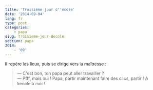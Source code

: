 ```yaml
---
title: 'Troisième jour d''école'
date: '2014-09-04'
lang: fr
type: post
categories:
    - papa
slug: troisieme-jour-decole
section: papa
2014:
    - '09'
---
```


Il repère les lieux, puis se dirige vers la maîtresse :

> — C'est bon, ton papa peut aller travailler ?  
> — Pfff, mais oui ! Papa, partir maintenant faire des clics, partir ! A kécole à moi !

